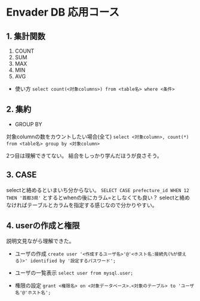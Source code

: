 # Envader DB 応用コース

## 1. 集計関数

1. COUNT
2. SUM
3. MAX
4. MIN
5. AVG

- 使い方
`select count(<対象columns>) from <table名> where <条件>`

## 2. 集約

- GROUP BY

対象columnの数をカウントしたい場合(全て)
`select <対象column>, count(*) from <table名> group by <対象column>`

2つ目は理解できてない。
結合をしっかり学んだほうが良さそう。

## 3. CASE

selectと絡めるといまいち分からない。
`SELECT CASE prefecture_id WHEN 12 THEN '首都3県'`
とするとwhenの後にカラム=としなくても良い？
selectと絡めなければテーブルとカラムを指定する感じなので分かりやすい。

## 4. userの作成と権限

説明文見ながら理解できた。

- ユーザの作成
`create user '<作成するユーザ名>'@'<ホスト名:接続先(%が使える)>' identified by '設定するパスワード';`

- ユーザの一覧表示
`select user from mysql.user;`

- 権限の設定
`grant <権限名> on <対象データベース>.<対象のテーブル> to 'ユーザ名'@'ホスト名';`
